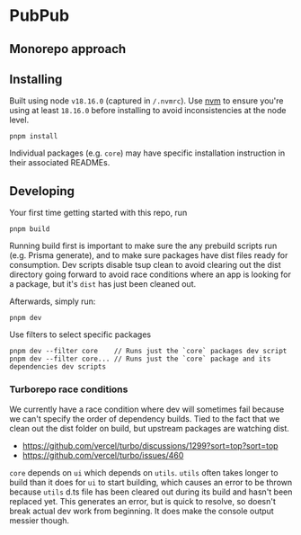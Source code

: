 # PubPub

## Monorepo approach

## Installing

Built using node `v18.16.0` (captured in `/.nvmrc`). Use [nvm](https://github.com/nvm-sh/nvm) to ensure you're using at least `18.16.0` before installing to avoid inconsistencies at the node level.

```
pnpm install
```

Individual packages (e.g. `core`) may have specific installation instruction in their associated READMEs.

## Developing

Your first time getting started with this repo, run

```
pnpm build
```

Running build first is important to make sure the any prebuild scripts run (e.g. Prisma generate), and to make sure packages have dist files ready for consumption. Dev scripts disable tsup clean to avoid clearing out the dist directory going forward to avoid race conditions where an app is looking for a package, but it's `dist` has just been cleaned out.

Afterwards, simply run:

```
pnpm dev
```

Use filters to select specific packages

```
pnpm dev --filter core    // Runs just the `core` packages dev script
pnpm dev --filter core... // Runs just the `core` package and its dependencies dev scripts
```

### Turborepo race conditions

We currently have a race condition where dev will sometimes fail because we can't specify the order of dependency builds. Tied to the fact that we clean out the dist folder on build, but upstream packages are watching dist.

-   https://github.com/vercel/turbo/discussions/1299?sort=top?sort=top
-   https://github.com/vercel/turbo/issues/460

`core` depends on `ui` which depends on `utils`. `utils` often takes longer to build than it does for `ui` to start building, which causes an error to be thrown because `utils` d.ts file has been cleared out during its build and hasn't been replaced yet. This generates an error, but is quick to resolve, so doesn't break actual dev work from beginning. It does make the console output messier though.
